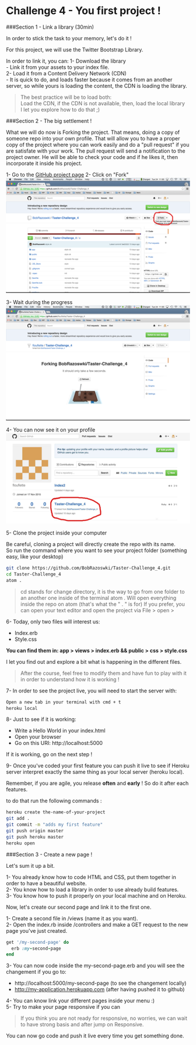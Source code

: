 Challenge 4 - You first project !
================

###Section 1 -  Link a library (30min)

In order to stick the task to your memory, let's do it !

For this project, we will use the Twitter Bootstrap Library.

In order to link it, you can:
  1- Download the library                                                 
    - Link it from your assets to your index file.                                                 
  2- Load it from a Content Delivery Network (CDN)                                                 
    - It is quick to do, and loads faster because it comes from an another server, so while yours is loading the content, the CDN is loading the library.

> The best practice will be to load both:                                                                               
Load the CDN, if the CDN is not available, then, load the local library                                               
I let you explore how to do that ;)

###Section 2 -  The big settlement !

What we will do now is Forking the project. That means, doing a copy of someone repo into your own profile. That will allow you to have a proper copy of the project where you can work easily and do a "pull request" if you are satisfate with your work. The pull request will send a notification to the project owner. He will be able to check your code and if he likes it, then incorporate it inside his project.

1- Go to the [GitHub project page](https://github.com/BobRazoswki/Taster-Challenge_4 "taster challenge 4")
2- Click on "Fork"                                                 
![fork](https://raw.githubusercontent.com/makersacademy/taster2.0/master/assets/images/CSS%20Challenge/fork.png)

3- Wait during the progress                                                 
![waiting process](https://raw.githubusercontent.com/makersacademy/taster2.0/master/assets/images/CSS%20Challenge/wait.png)

4- You can now see it on your profile                                                 
![forked repo](https://raw.githubusercontent.com/makersacademy/taster2.0/master/assets/images/CSS%20Challenge/forked.jpg)


5- Clone the project inside your computer                                                 

Be careful, cloning a project will directly create the repo with its name.                                                           
So run the command where you want to see your project folder (something easy, like your desktop)

```bash
git clone https://github.com/BobRazoswki/Taster-Challenge_4.git
cd Taster-Challenge_4
atom .
```
> cd stands for change directory, it is the way to go from one folder to an another one inside of the terminal
> atom . Will open everything inside the repo on atom (that's what the " . " is for)
If you prefer, you can open your text editor and open the project via File > open >

6- Today, only two files will interest us:                                                 
  - Index.erb
  - Style.css

**You can find them in: app > views > index.erb && public > css > style.css**

I let you find out and explore a bit what is happening in the different files.
> After the course, feel free to modify them and have fun to play with it in order to understand how it is working !


7- In order to see the project live, you will need to start the server with:                                                 

```bash
Open a new tab in your terminal with cmd + t
heroku local
```

8- Just to see if it is working:                                                 
  - Write a Hello World in your index.html
  - Open your browser
  - Go on this URI: http://localhost:5000

If it is working, go on the next step !

9- Once you've coded your first feature you can push it live to see if Heroku server interpret exactly the same thing as your local server (heroku local).

Remember, if you are agile, you release **often** and **early** ! So do it after each features.

to do that run the following commands :

```bash
heroku create the-name-of-your-project
git add .
git commit -m "adds my first feature"
git push origin master
git push heroku master
heroku open
```
###Section 3 -  Create a new page !

Let's sum it up a bit.

1- You already know how to code HTML and CSS, put them together in order to have a beautiful website.                  
2- You know how to load a library in order to use already build features.                                              
3- You know how to push it properly on your local machine and on Heroku.                                                 

Now, let's create our second page and link it to the first one.

1- Create a second file in /views (name it as you want).                                                 
2- Open the index.rb inside /controllers and make a GET request to the new page you've just created.

```ruby
get '/my-second-page' do
  erb :my-second-page
end
```

3- You can now code inside the my-second-page.erb and you will see the changement if you go to:                         
  - http://localhost:5000/my-second-page (to see the changement locally)
  - http://my-application.herokuapp.com  (after having pushed it to github)

4- You can know link your different pages inside your menu :)                                                       
5- Try to make your page responsive if you can

> If you think you are not ready for responsive, no worries, we can wait to have strong basis and after jump on Responsive.

You can now go code and push it live every time you get something done.
